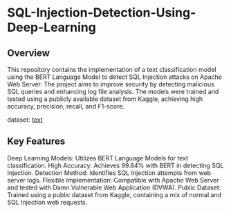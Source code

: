 # SQL-Injection-Detection-Using-Deep-Learning

## Overview

This repository contains the implementation of a text classification model using the BERT Language Model to detect SQL Injection attacks on Apache Web Server. The project aims to improve security by detecting malicious SQL queries and enhancing log file analysis. The models were trained and tested using a publicly available dataset from Kaggle, achieving high accuracy, precision, recall, and F1-score.

dataset: [text](https://www.kaggle.com/datasets/sajid576/sql-injection-dataset)

## Key Features

Deep Learning Models: Utilizes BERT Language Models for text classification.
High Accuracy: Achieves 99.84% with BERT in detecting SQL Injection.
Detection Method: Identifies SQL Injection attempts from web server logs.
Flexible Implementation: Compatible with Apache Web Server and tested with Damn Vulnerable Web Application (DVWA).
Public Dataset: Trained using a public dataset from Kaggle, containing a mix of normal and SQL Injection web requests.
